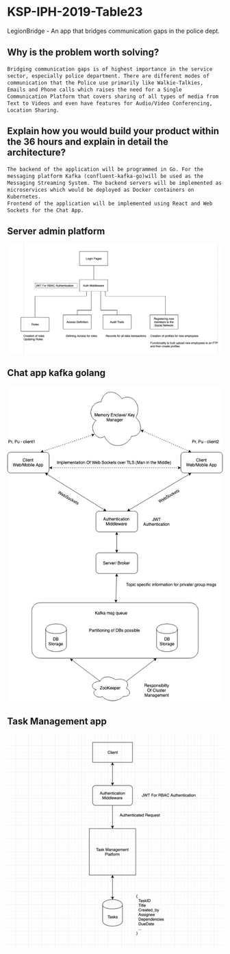 # KSP-IPH-2019-Table23
LegionBridge - An app that bridges communication gaps in the police dept.

## Why is the problem worth solving?

```
Bridging communication gaps is of highest importance in the service sector, especially police department. There are different modes of communication that the Police use primarily like Walkie-Talkies, Emails and Phone calls which raises the need for a Single Communication Platform that covers sharing of all types of media from Text to Videos and even have features for Audio/Video Conferencing,  Location Sharing.
```

## Explain how you would build your product within the 36 hours and explain in detail the architecture?

```
The backend of the application will be programmed in Go. For the messaging platform Kafka (confluent-kafka-go)will be used as the Messaging Streaming System. The backend servers will be implemented as microservices which would be deployed as Docker containers on Kubernetes.
Frontend of the application will be implemented using React and Web Sockets for the Chat App.
```
## Server admin platform
![alt text](docs/ServerAdminPlatform.png "RBAC implementation server admin console")
## Chat app kafka golang
![alt text](docs/ChatAppKafkaSockets.jpg "Web sockets Chat app using golang-web-sockets, kafka , client side implementation using js ws")
## Task Management app
![alt text](docs/TaskManagement.png "Task Management app implemented using golang, react. Scrum for police ")








